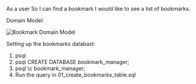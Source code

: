 As a user
So I can find a bookmark
I would like to see a list of bookmarks.

Domain Model:

![Bookmark Domain Model](https://user-images.githubusercontent.com/92406004/148913524-8d3ef0f4-41fe-4266-a5b9-4bc8022d970f.png)


Setting up the bookmarks databast:
1. psql
2. psql CREATE DATABASE bookmark_manager;
3. psql \c bookmark_manager;
4. Run the query in 01_create_bookmarks_table.sql